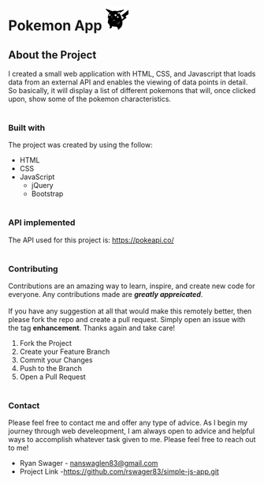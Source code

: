 # Pokemon App ![Image](img/icon.png) 
## **About the Project**
I created a small web application with HTML, CSS, and Javascript that loads data from an external API and enables the viewing of data points in detail. So basically, it will display a list of different pokemons that will, once clicked upon, show some of the pokemon characteristics.<br /><br />
### **Built with**
The project was created by using the follow:
- HTML
- CSS
- JavaScript
  - jQuery
  - Bootstrap <br /><br />

### **API implemented**
The API used for this project is: https://pokeapi.co/ <br /><br />
### **Contributing**
Contributions are an amazing way to learn, inspire, and create new code for everyone. Any contributions made are ***greatly appreicated***. <br /><br />
If you have any suggestion at all that would make this remotely better, then please fork the repo and create a pull request. Simply open an issue with the tag **enhancement**. Thanks again and take care! 
<space>
1. Fork the Project
2. Create your Feature Branch 
3. Commit your Changes 
4. Push to the Branch 
5. Open a Pull Request <br /><br />
### **Contact**
Please feel free to contact me and offer any type of advice. As I begin my journey through web develeopment, I am always open to advice and helpful ways to accomplish whatever task given to me. Please feel free to reach out to me!
- Ryan Swager - nanswaglen83@gmail.com
- Project Link -https://github.com/rswager83/simple-js-app.git
